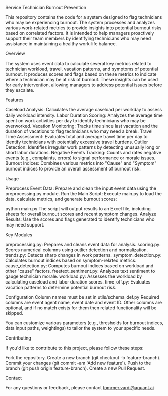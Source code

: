 Service Technician Burnout Prevention

This repository contains the code for a system designed to flag technicians who may be experiencing burnout. The system processes and analyzes various work-related metrics to provide insights into potential burnout risks based on correlated factors. It is intended to help managers proactively support their team members by identifying technicians who may need assistance in maintaining a healthy work-life balance.

Overview

The system uses event data to calculate several key metrics related to technician workload, travel, vacation patterns, and symptoms of potential burnout. It produces scores and flags based on these metrics to indicate where a technician may be at risk of burnout. These insights can be used for early intervention, allowing managers to address potential issues before they escalate.

Features

Caseload Analysis: Calculates the average caseload per workday to assess daily workload intensity.
Labor Duration Scoring: Analyzes the average time spent on work activities per day to identify technicians who may be overworked.
Vacation Monitoring: Tracks time since last vacation and the duration of vacations to flag technicians who may need a break.
Travel Time Assessment: Evaluates total and average travel time per day to identify technicians with potentially excessive travel burdens.
Outlier Detection: Identifies irregular work patterns by detecting unusually long or short labor durations.
Negative Events Tracking: Counts and rates negative events (e.g., complaints, errors) to signal performance or morale issues.
Burnout Indices: Combines various metrics into "Cause" and "Symptom" burnout indices to provide an overall assessment of burnout risk.



Usage

Preprocess Event Data: Prepare and clean the input event data using the preprocessing.py module.
Run the Main Script: Execute main.py to load the data, calculate metrics, and generate burnout scores:

python main.py
The script will output results to an Excel file, including sheets for overall burnout scores and recent symptom changes.
Analyze Results: Use the scores and flags generated to identify technicians who may need support.

Key Modules

preprocessing.py: Prepares and cleans event data for analysis.
scoring.py: Scores numerical columns using outlier detection and normalization.
trends.py: Detects sharp changes in work patterns.
symptom_detection.py: Calculates burnout indices based on symptom-related metrics.
cause_detection.py: Computes burnout indices based on workload and other "cause" factors.
freetext_sentiment.py: Analyzes text sentiment to gauge technician morale.
workload.py: Assesses the workload by calculating caseload and labor duration scores.
time_off.py: Evaluates vacation patterns to determine potential burnout risk.

Configuration
Column names must be set in utils/schema_def.py
Required columns are event agent name, event date and event ID. Other columns are optional, and if no match exists for them then related functionality will be skipped.

You can customize various parameters (e.g., thresholds for burnout indices, data input paths, weightings) to tailor the system to your specific needs.


Contributing

If you'd like to contribute to this project, please follow these steps:

Fork the repository.
Create a new branch (git checkout -b feature-branch).
Commit your changes (git commit -am 'Add new feature').
Push to the branch (git push origin feature-branch).
Create a new Pull Request.

Contact

For any questions or feedback, please contact tommer.vardi@aquant.ai
